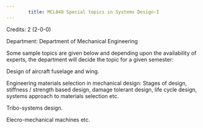 ```yaml
---
        title: MCL848 Special topics in Systems Design-I
---
```

Credits: 2 (2-0-0)

Department: Department of Mechanical Engineering

Some sample topics are given below and depending upon the availability of experts, the department will decide the topic for a given semester:

Design of aircraft fuselage and wing.

Engineering materials selection in mechanical design: Stages of design, stiffness / strength based design, damage tolerant design, life cycle design, systems approach to materials selection etc.

Tribo-systems design.

Elecro-mechanical machines etc.